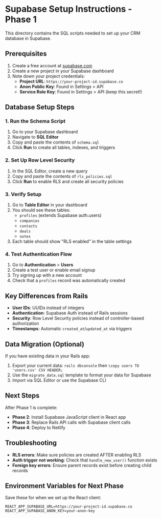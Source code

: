 # Supabase Setup Instructions - Phase 1

This directory contains the SQL scripts needed to set up your CRM database in Supabase.

## Prerequisites

1. Create a free account at [supabase.com](https://supabase.com)
2. Create a new project in your Supabase dashboard
3. Note down your project credentials:
   - **Project URL**: `https://your-project-id.supabase.co`
   - **Anon Public Key**: Found in Settings > API
   - **Service Role Key**: Found in Settings > API (keep this secret!)

## Database Setup Steps

### 1. Run the Schema Script
1. Go to your Supabase dashboard
2. Navigate to **SQL Editor**
3. Copy and paste the contents of `schema.sql`
4. Click **Run** to create all tables, indexes, and triggers

### 2. Set Up Row Level Security
1. In the SQL Editor, create a new query
2. Copy and paste the contents of `rls_policies.sql`
3. Click **Run** to enable RLS and create all security policies

### 3. Verify Setup
1. Go to **Table Editor** in your dashboard
2. You should see these tables:
   - `profiles` (extends Supabase auth.users)
   - `companies`
   - `contacts`
   - `deals`
   - `notes`
3. Each table should show "RLS enabled" in the table settings

### 4. Test Authentication Flow
1. Go to **Authentication** > **Users**
2. Create a test user or enable email signup
3. Try signing up with a new account
4. Check that a `profiles` record was automatically created

## Key Differences from Rails

- **User IDs**: UUIDs instead of integers
- **Authentication**: Supabase Auth instead of Rails sessions
- **Security**: Row Level Security policies instead of controller-based authorization
- **Timestamps**: Automatic `created_at`/`updated_at` via triggers

## Data Migration (Optional)

If you have existing data in your Rails app:

1. Export your current data: `rails dbconsole` then `\copy users TO 'users.csv' CSV HEADER;`
2. Use the `migrate_data.sql` template to format your data for Supabase
3. Import via SQL Editor or use the Supabase CLI

## Next Steps

After Phase 1 is complete:
- **Phase 2**: Install Supabase JavaScript client in React app
- **Phase 3**: Replace Rails API calls with Supabase client calls
- **Phase 4**: Deploy to Netlify

## Troubleshooting

- **RLS errors**: Make sure policies are created AFTER enabling RLS
- **Auth trigger not working**: Check that `handle_new_user()` function exists
- **Foreign key errors**: Ensure parent records exist before creating child records

## Environment Variables for Next Phase

Save these for when we set up the React client:
```
REACT_APP_SUPABASE_URL=https://your-project-id.supabase.co
REACT_APP_SUPABASE_ANON_KEY=your-anon-key
```